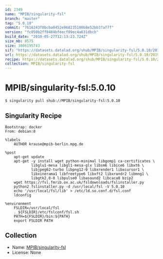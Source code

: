 ```yaml
---
id: 2349
name: "MPIB/singularity-fsl"
branch: "master"
tag: "5.0.10"
commit: "7616243f0bcba0452e968235100b8e52bb37af7f"
version: "fc050b2ff8484bfeecf09ec4a631dbcb"
build_date: "2019-05-27T12:13:23.724Z"
size_mb: 8575
size: 3806195743
sif: "https://datasets.datalad.org/shub/MPIB/singularity-fsl/5.0.10/2019-05-27-7616243f-fc050b2f/fc050b2ff8484bfeecf09ec4a631dbcb.simg"
url: https://datasets.datalad.org/shub/MPIB/singularity-fsl/5.0.10/2019-05-27-7616243f-fc050b2f/
recipe: https://datasets.datalad.org/shub/MPIB/singularity-fsl/5.0.10/2019-05-27-7616243f-fc050b2f/Singularity
collection: MPIB/singularity-fsl
---
```


# MPIB/singularity-fsl:5.0.10

```bash
$ singularity pull shub://MPIB/singularity-fsl:5.0.10
```

## Singularity Recipe

```singularity
Bootstrap: docker
From: debian:8

%labels
    AUTHOR krause@mpib-berlin.mpg.de

%post
    apt-get update
    apt-get -y install wget python-minimal libgomp1 ca-certificates \
            libglu1-mesa libgl1-mesa-glx libsm6 libice6 libxt6 \
            libjpeg62-turbo libpng12-0 libxrender1 libxcursor1 \
            libxinerama1 libfreetype6 libxft2 libxrandr2 libmng1 \
            libgtk2.0-0 libpulse0 libasound2 libcaca0 bzip2
    wget https://fsl.fmrib.ox.ac.uk/fsldownloads/fslinstaller.py
    python2 fslinstaller.py -d /usr/local/fsl -V 5.0.10
    echo '/usr/local/fsl/lib' > /etc/ld.so.conf.d/fsl.conf
    ldconfig

%environment
    FSLDIR=/usr/local/fsl
    . ${FSLDIR}/etc/fslconf/fsl.sh
    PATH=${FSLDIR}/bin:${PATH}
    export FSLDIR PATH
```

## Collection

 - Name: [MPIB/singularity-fsl](https://github.com/MPIB/singularity-fsl)
 - License: None

